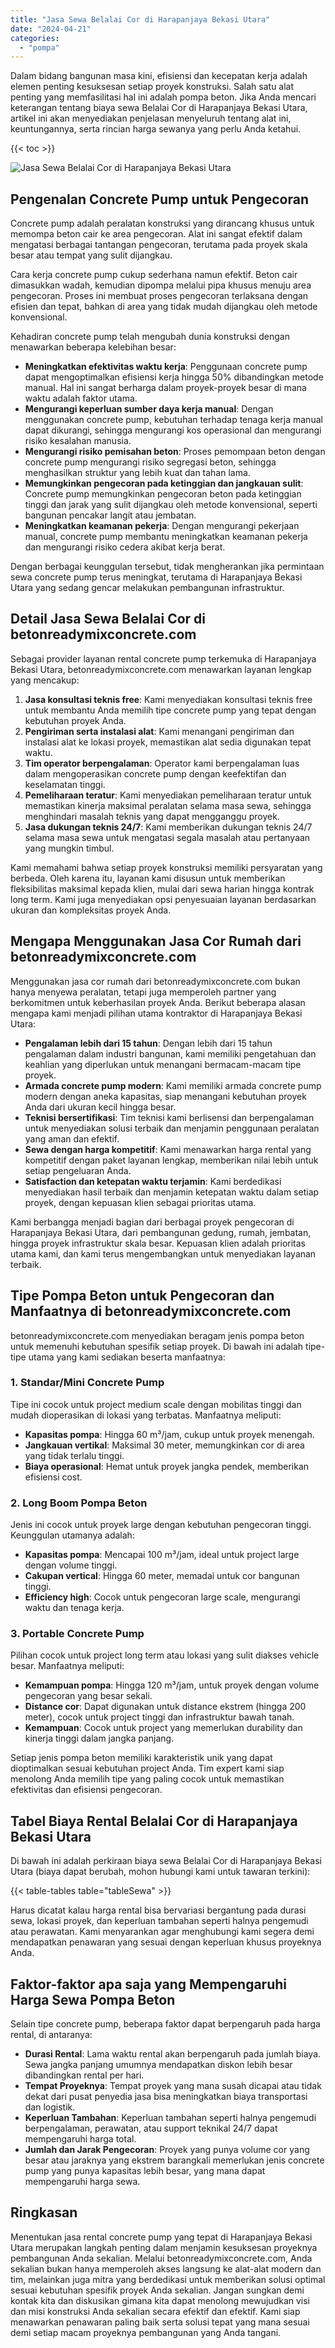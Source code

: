 ```yaml
---
title: "Jasa Sewa Belalai Cor di Harapanjaya Bekasi Utara"
date: "2024-04-21"
categories: 
  - "pompa"
---
```


Dalam bidang bangunan masa kini, efisiensi dan kecepatan kerja adalah elemen penting kesuksesan setiap proyek konstruksi. Salah satu alat penting yang memfasilitasi hal ini adalah pompa beton. Jika Anda mencari keterangan tentang biaya sewa Belalai Cor di Harapanjaya Bekasi Utara, artikel ini akan menyediakan penjelasan menyeluruh tentang alat ini, keuntungannya, serta rincian harga sewanya yang perlu Anda ketahui.

{{< toc >}}

![Jasa Sewa Belalai Cor di Harapanjaya Bekasi Utara](https://betoncor8.github.io/pump/concrete-pump%20(22).png)

## Pengenalan Concrete Pump untuk Pengecoran

Concrete pump adalah peralatan konstruksi yang dirancang khusus untuk memompa beton cair ke area pengecoran. Alat ini sangat efektif dalam mengatasi berbagai tantangan pengecoran, terutama pada proyek skala besar atau tempat yang sulit dijangkau.

Cara kerja concrete pump cukup sederhana namun efektif. Beton cair dimasukkan wadah, kemudian dipompa melalui pipa khusus menuju area pengecoran. Proses ini membuat proses pengecoran terlaksana dengan efisien dan tepat, bahkan di area yang tidak mudah dijangkau oleh metode konvensional.

Kehadiran concrete pump telah mengubah dunia konstruksi dengan menawarkan beberapa kelebihan besar:

- **Meningkatkan efektivitas waktu kerja**: Penggunaan concrete pump dapat mengoptimalkan efisiensi kerja hingga 50% dibandingkan metode manual. Hal ini sangat berharga dalam proyek-proyek besar di mana waktu adalah faktor utama.
- **Mengurangi keperluan sumber daya kerja manual**: Dengan menggunakan concrete pump, kebutuhan terhadap tenaga kerja manual dapat dikurangi, sehingga mengurangi kos operasional dan mengurangi risiko kesalahan manusia.
- **Mengurangi risiko pemisahan beton**: Proses pemompaan beton dengan concrete pump mengurangi risiko segregasi beton, sehingga menghasilkan struktur yang lebih kuat dan tahan lama.
- **Memungkinkan pengecoran pada ketinggian dan jangkauan sulit**: Concrete pump memungkinkan pengecoran beton pada ketinggian tinggi dan jarak yang sulit dijangkau oleh metode konvensional, seperti bangunan pencakar langit atau jembatan.
- **Meningkatkan keamanan pekerja**: Dengan mengurangi pekerjaan manual, concrete pump membantu meningkatkan keamanan pekerja dan mengurangi risiko cedera akibat kerja berat.

Dengan berbagai keunggulan tersebut, tidak mengherankan jika permintaan sewa concrete pump terus meningkat, terutama di Harapanjaya Bekasi Utara yang sedang gencar melakukan pembangunan infrastruktur.

## Detail Jasa Sewa Belalai Cor di betonreadymixconcrete.com

Sebagai provider layanan rental concrete pump terkemuka di Harapanjaya Bekasi Utara, betonreadymixconcrete.com menawarkan layanan lengkap yang mencakup:

1. **Jasa konsultasi teknis free**: Kami menyediakan konsultasi teknis free untuk membantu Anda memilih tipe concrete pump yang tepat dengan kebutuhan proyek Anda.
2. **Pengiriman serta instalasi alat**: Kami menangani pengiriman dan instalasi alat ke lokasi proyek, memastikan alat sedia digunakan tepat waktu.
3. **Tim operator berpengalaman**: Operator kami berpengalaman luas dalam mengoperasikan concrete pump dengan keefektifan dan keselamatan tinggi.
4. **Pemeliharaan teratur**: Kami menyediakan pemeliharaan teratur untuk memastikan kinerja maksimal peralatan selama masa sewa, sehingga menghindari masalah teknis yang dapat mengganggu proyek.
5. **Jasa dukungan teknis 24/7**: Kami memberikan dukungan teknis 24/7 selama masa sewa untuk mengatasi segala masalah atau pertanyaan yang mungkin timbul.

Kami memahami bahwa setiap proyek konstruksi memiliki persyaratan yang berbeda. Oleh karena itu, layanan kami disusun untuk memberikan fleksibilitas maksimal kepada klien, mulai dari sewa harian hingga kontrak long term. Kami juga menyediakan opsi penyesuaian layanan berdasarkan ukuran dan kompleksitas proyek Anda.

## Mengapa Menggunakan Jasa Cor Rumah dari betonreadymixconcrete.com

Menggunakan jasa cor rumah dari betonreadymixconcrete.com bukan hanya menyewa peralatan, tetapi juga memperoleh partner yang berkomitmen untuk keberhasilan proyek Anda. Berikut beberapa alasan mengapa kami menjadi pilihan utama kontraktor di Harapanjaya Bekasi Utara:

- **Pengalaman lebih dari 15 tahun**: Dengan lebih dari 15 tahun pengalaman dalam industri bangunan, kami memiliki pengetahuan dan keahlian yang diperlukan untuk menangani bermacam-macam tipe proyek.
- **Armada concrete pump modern**: Kami memiliki armada concrete pump modern dengan aneka kapasitas, siap menangani kebutuhan proyek Anda dari ukuran kecil hingga besar.
- **Teknisi bersertifikasi**: Tim teknisi kami berlisensi dan berpengalaman untuk menyediakan solusi terbaik dan menjamin penggunaan peralatan yang aman dan efektif.
- **Sewa dengan harga kompetitif**: Kami menawarkan harga rental yang kompetitif dengan paket layanan lengkap, memberikan nilai lebih untuk setiap pengeluaran Anda.
- **Satisfaction dan ketepatan waktu terjamin**: Kami berdedikasi menyediakan hasil terbaik dan menjamin ketepatan waktu dalam setiap proyek, dengan kepuasan klien sebagai prioritas utama.

Kami berbangga menjadi bagian dari berbagai proyek pengecoran di Harapanjaya Bekasi Utara, dari pembangunan gedung, rumah, jembatan, hingga proyek infrastruktur skala besar. Kepuasan klien adalah prioritas utama kami, dan kami terus mengembangkan untuk menyediakan layanan terbaik.

## Tipe Pompa Beton untuk Pengecoran dan Manfaatnya di betonreadymixconcrete.com

betonreadymixconcrete.com menyediakan beragam jenis pompa beton untuk memenuhi kebutuhan spesifik setiap proyek. Di bawah ini adalah tipe-tipe utama yang kami sediakan beserta manfaatnya:

### 1\. Standar/Mini Concrete Pump

Tipe ini cocok untuk project medium scale dengan mobilitas tinggi dan mudah dioperasikan di lokasi yang terbatas. Manfaatnya meliputi:

- **Kapasitas pompa**: Hingga 60 m³/jam, cukup untuk proyek menengah.
- **Jangkauan vertikal**: Maksimal 30 meter, memungkinkan cor di area yang tidak terlalu tinggi.
- **Biaya operasional**: Hemat untuk proyek jangka pendek, memberikan efisiensi cost.

### 2\. Long Boom Pompa Beton

Jenis ini cocok untuk proyek large dengan kebutuhan pengecoran tinggi. Keunggulan utamanya adalah:

- **Kapasitas pompa**: Mencapai 100 m³/jam, ideal untuk project large dengan volume tinggi.
- **Cakupan vertical**: Hingga 60 meter, memadai untuk cor bangunan tinggi.
- **Efficiency high**: Cocok untuk pengecoran large scale, mengurangi waktu dan tenaga kerja.

### 3\. Portable Concrete Pump

Pilihan cocok untuk project long term atau lokasi yang sulit diakses vehicle besar. Manfaatnya meliputi:

- **Kemampuan pompa**: Hingga 120 m³/jam, untuk proyek dengan volume pengecoran yang besar sekali.
- **Distance cor**: Dapat digunakan untuk distance ekstrem (hingga 200 meter), cocok untuk project tinggi dan infrastruktur bawah tanah.
- **Kemampuan**: Cocok untuk project yang memerlukan durability dan kinerja tinggi dalam jangka panjang.

Setiap jenis pompa beton memiliki karakteristik unik yang dapat dioptimalkan sesuai kebutuhan project Anda. Tim expert kami siap menolong Anda memilih tipe yang paling cocok untuk memastikan efektivitas dan efisiensi pengecoran.

## Tabel Biaya Rental Belalai Cor di Harapanjaya Bekasi Utara

Di bawah ini adalah perkiraan biaya sewa Belalai Cor di Harapanjaya Bekasi Utara (biaya dapat berubah, mohon hubungi kami untuk tawaran terkini):

{{< table-tables table="tableSewa" >}}

Harus dicatat kalau harga rental bisa bervariasi bergantung pada durasi sewa, lokasi proyek, dan keperluan tambahan seperti halnya pengemudi atau perawatan. Kami menyarankan agar menghubungi kami segera demi mendapatkan penawaran yang sesuai dengan keperluan khusus proyeknya Anda.

## Faktor-faktor apa saja yang Mempengaruhi Harga Sewa Pompa Beton

Selain tipe concrete pump, beberapa faktor dapat berpengaruh pada harga rental, di antaranya:

- **Durasi Rental**: Lama waktu rental akan berpengaruh pada jumlah biaya. Sewa jangka panjang umumnya mendapatkan diskon lebih besar dibandingkan rental per hari.
- **Tempat Proyeknya**: Tempat proyek yang mana susah dicapai atau tidak dekat dari pusat penyedia jasa bisa meningkatkan biaya transportasi dan logistik.
- **Keperluan Tambahan**: Keperluan tambahan seperti halnya pengemudi berpengalaman, perawatan, atau support teknikal 24/7 dapat mempengaruhi harga total.
- **Jumlah dan Jarak Pengecoran**: Proyek yang punya volume cor yang besar atau jaraknya yang ekstrem barangkali memerlukan jenis concrete pump yang punya kapasitas lebih besar, yang mana dapat mempengaruhi harga sewa.

## Ringkasan

Menentukan jasa rental concrete pump yang tepat di Harapanjaya Bekasi Utara merupakan langkah penting dalam menjamin kesuksesan proyeknya pembangunan Anda sekalian. Melalui betonreadymixconcrete.com, Anda sekalian bukan hanya memperoleh akses langsung ke alat-alat modern dan tim, melainkan juga mitra yang berdedikasi untuk memberikan solusi optimal sesuai kebutuhan spesifik proyek Anda sekalian. Jangan sungkan demi kontak kita dan diskusikan gimana kita dapat menolong mewujudkan visi dan misi konstruksi Anda sekalian secara efektif dan efektif. Kami siap menawarkan penawaran paling baik serta solusi tepat yang mana sesuai demi setiap macam proyeknya pembangunan yang Anda tangani.
